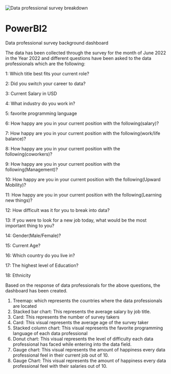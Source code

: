 ![Data professional survey breakdown](https://github.com/SidraBushra/PowerBI2/assets/130314124/8675ca71-515a-4cec-86f3-0bc2f3b29ac1)
# PowerBI2
Data professional survey background dashboard

The data has been collected through the survey for the month of June 2022 in the Year 2022 and different questions have been asked to the data professionals which are the following:

1: Which title best fits your current role?

2: Did you switch your career to data?

3: Current Salary in USD

4: What industry do you work in?

5: favorite programming language

6: How happy are you in your current position with the following(salary)?

7: How happy are you in your current position with the following(work/life balance)?

8: How happy are you in your current position with the following(coworkers)?

9: How happy are you in your current position with the following(Management)?

10: How happy are you in your current position with the following(Upward Mobility)?

11: How happy are you in your current position with the following(Learning new things)?

12: How difficult was it for you to break into data?

13: If you were to look for a new job today, what would be the most important thing to you?

14: Gender(Male/Female)?

15: Current Age?

16: Which country do you live in?

17: The highest level of Education?

18: Ethnicity

Based on the response of data professionals for the above questions, the dashboard has been created.

1. Treemap: which represents the countries where the data professionals are located
2. Stacked bar chart: This represents the average salary by job title.
3. Card: This represents the number of survey takers
4. Card: This visual represents the average age of the survey taker
5. Stacked column chart: This visual represents the favorite programming language of each data professional
6. Donut chart: This visual represents the level of difficulty each data professional has faced while entering into the data field.
7. Gauge chart: This visual represents the amount of happiness every data professional feel in their current job out of 10.
8. Gauge Chart: This visual represents the amount of happiness every data professional feel with their salaries out of 10. 
